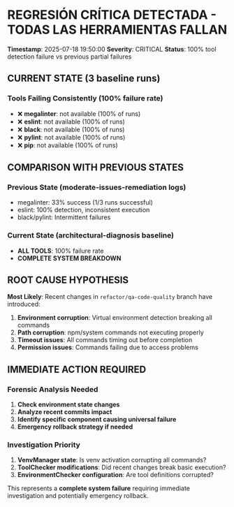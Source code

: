 # REGRESIÓN CRÍTICA DETECTADA - TODAS LAS HERRAMIENTAS FALLAN

**Timestamp**: 2025-07-18 19:50:00
**Severity**: CRITICAL
**Status**: 100% tool detection failure vs previous partial failures

## CURRENT STATE (3 baseline runs)

### Tools Failing Consistently (100% failure rate)
- ❌ **megalinter**: not available (100% of runs)
- ❌ **eslint**: not available (100% of runs) 
- ❌ **black**: not available (100% of runs)
- ❌ **pylint**: not available (100% of runs)
- ❌ **pip**: not available (100% of runs)

## COMPARISON WITH PREVIOUS STATES

### Previous State (moderate-issues-remediation logs)
- megalinter: 33% success (1/3 runs successful)
- eslint: 100% detection, inconsistent execution
- black/pylint: Intermittent failures

### Current State (architectural-diagnosis baseline)
- **ALL TOOLS**: 100% failure rate
- **COMPLETE SYSTEM BREAKDOWN**

## ROOT CAUSE HYPOTHESIS

**Most Likely**: Recent changes in `refactor/qa-code-quality` branch have introduced:
1. **Environment corruption**: Virtual environment detection breaking all commands
2. **Path corruption**: npm/system commands not executing properly  
3. **Timeout issues**: All commands timing out before completion
4. **Permission issues**: Commands failing due to access problems

## IMMEDIATE ACTION REQUIRED

### Forensic Analysis Needed
1. **Check environment state changes**
2. **Analyze recent commits impact**
3. **Identify specific component causing universal failure**
4. **Emergency rollback strategy if needed**

### Investigation Priority
1. **VenvManager state**: Is venv activation corrupting all commands?
2. **ToolChecker modifications**: Did recent changes break basic execution?
3. **EnvironmentChecker configuration**: Are tool definitions corrupted?

This represents a **complete system failure** requiring immediate investigation and potentially emergency rollback.